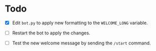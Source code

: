 # Todo

- [x] Edit `bot.py` to apply new formatting to the `WELCOME_LONG` variable.

- [ ] Restart the bot to apply the changes.
- [ ] Test the new welcome message by sending the `/start` command.
